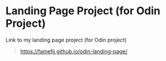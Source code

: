 # Landing Page Project (for Odin Project)

Link to my landing page project (for Odin project)
> https://famefjj.github.io/odin-landing-page/ 
